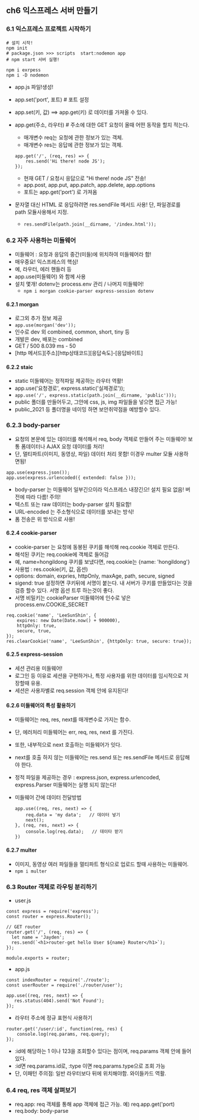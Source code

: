 ## ch6 익스프레스 서버 만들기
### 6.1 익스프레스 프로젝트 시작하기

```
# 설치 시작! 
npm init
# package.json >>> scripts  start:nodemon app
# npm start 서버 실행!

npm i exrpess
npm i -D nodemon
```
- app.js 파일!생성!
- app.set('port', 포트)   # 포트 설정
- app.set(키, 값)    ==> app.get(키) 로 데이터를 가져올 수 있다.
- app.get(주소, 라우터)    # 주소에 대한 GET 요청이 올때 어떤 동작을 할지 적는다.
    - 매개변수 req는 요청에 관한 정보가 있는 객체.
    - 매개변수 res는 응답에 관한 정보가 있는 객체.
    ```
    app.get('/', (req, res) => {
        res.send('Hi there! node JS');
    });
    ```
    - 현재 GET / 요청시 응답으로 "Hi there! node JS" 전송!
    - app.post, app.put, app.patch, app.delete, app.options
    - 포트는 app.get('port') 로 가져옴

- 문자열 대신 HTML 로 응답하려면 res.sendFile 메서드 사용! 단, 파일경로를 path 모듈사용해서 지정.
    - `res.sendFile(path.join(__dirname, '/index.html'));`

### 6.2 자주 사용하는 미들웨어
- 미들웨어 : 요청과 응답의 중간(미들)에 위치하여 미들웨어라 함!
- 매우중요! 익스프레스의 핵심!
- 예, 라우터, 에러 핸들러 등
- app.use(미들웨어) 와 함께 사용
- 설치 몇개! dotenv는 process.env 관리 / 나머지 미들웨어!
    - `npm i morgan cookie-parser express-session dotenv`

#### 6.2.1 morgan
- 로그외 추가 정보 제공
- `app.use(morgan('dev'));`  
- 인수로 dev 외 combined, common, short, tiny 등 
- 개발은 dev, 배포는 combined
- GET / 500 8.039 ms - 50   
- [http 메서드][주소][http상태코드][응답속도]-[응답바이트]

#### 6.2.2 staic
- static 미들웨어는 정적파일 제공하는 라우터 역활!
- app.use('요청경로', express.static('실제경로'));
- `app.use('/', express.static(path.join(__dirname, 'public')));`
- public 폴더를 만들어두고, 그안에 css, js, img 파일들을 넣으면 접근 가능!
- public_2021 등 폴더명을 네이밍 하면 보안취약점을 예방할수 있다.

### 6.2.3 body-parser
- 요청의 본문에 있는 데이터를 해석해서 req, body 객체로 만들어 주는 미들웨어! 보통 폼데이터나 AJAX 요청 데이터를 처리! 
- 단, 멀티파트(이미지, 동영상, 파일) 데이터 처리 못함! 이경우 multer 모듈 사용하면됨!
```
app.use(express.json());
app.use(express.urlencoded({ extended: false }));
```
- body-parser 는 미들웨어 일부긴으이라 익스프레스 내장긴으! 설치 필요 없음! 버전에 따라 다름! 주의! 
- 텍스트 또는 raw 데이터는  body-parser 설치 필요함!
- URL-encoded 는 주소형식으로 데이터를 보내는 방식! 
- 폼 전송은 위 방식으로 사용! 

#### 6.2.4 cookie-parser
- cookie-parser 는 요청에 동봉된 쿠키를 해석해 req.cookie 객체로 만든다.
- 해석된 쿠키는 req.cookie에 객체로 들어감
- 예, name=hongildong 쿠키를 보냈다면, req.cookie는 {name: 'hongildong'}
- 사용법 :  res.cookie(키, 값, 옵션)
- options: domain, expries, httpOnly, maxAge, path, secure, signed
- sigend: true 설정하면 쿠키뒤에 서명이 붙는다. 내 서버가 쿠키를 만들었다는 것을 검증 할수 있다. 서명 옵션 트루 하는것이 좋다. 
- 서명 비밀키는 cookieParser 미들웨어에 인수로 넣은 process.env.COOKIE_SECRET
```
req.cookie('name', 'LeeSunShin', {
    expires: new Date(Date.now() + 900000),
    httpOnly: true,
    secure, true,
});
res.clearCookie('name', 'LeeSunShin', {httpOnly: true, secure: true});
```


#### 6.2.5 express-session
- 세션 관리용 미들웨어!
- 로그인 등 이유로 세션을 구현하거나, 특정 사용자를 위한 데이터를 임시적으로 저장할때 유용.
- 세션은 사용자별로 req.session 객체 안에 유지된다! 

#### 6.2.6 미들웨어의 특성 활용하기
- 미들웨어는 req, res, next를 매개변수로 가지는 함수. 
- 단, 에러처리 미들웨어는 err, req, res, next 를 가진다.
- 또한, 내부적으로 next 호출하는 미들웨어가 잇다. 
- next를 호출 하지 않는 미들웨어는 res.send 또는 res.sendFile 메서드로 응답해야 한다.
- 정적 파일을 제공하는 경우 : express.json, express.urlencoded, express.Parser 미들웨어는 실행 되지 않는다! 

- 미들웨어 간에 데이터 전달방법
    ```
    app.use((req, res, next) => {
        req.data = 'my data';   // 데이터 넣기
        next();
    }, (req, res, next) => {
        console.log(req.data);   // 데이타 받기
    })
    ```
#### 6.2.7 multer
- 이미지, 동영상 여러 파일들을 멀티파트 형식으로 업로드 할때 사용하는 미들웨어.
- `npm i multer`

### 6.3 Router 객체로 라우팅 분리하기
- user.js
```
const express = require('express');
const router = express.Router();

// GET router
router.get('/', (req, res) => {
  let name = 'Jayden';
  res.send(`<h1>router-get hello User ${name} Router</h1>`);
});

module.exports = router;
```
 - app.js
 ```
const indexRouter = require('./route');
const userRouter = require('./router/user');

app.use((req, res, next) => {
    res.status(404).send('Not Found');
});
 ```

- 라우터 주소에 정규 표현식 사용하기
```
router.get('/user/:id', function(req, res) {
    console.log(req.params, req.query);
});
```
- :id에 해당하는 1 이나 123을 조회할수 있다는 점이며, req.params 객체 안에 들어 있다.
- :id면 req.params.id로, :type 이면 req.params.type으로 조회 가능
- 단, 이패턴 주의점: 일반 라우터보다 뒤에 위치해야함. 와이들카드 역활.

### 6.4 req, res 객체 살펴보기
- req.app: req 객체를 통해 app 객체에 접근 가능. 예) req.app.get('port)
- req.body: body-parse